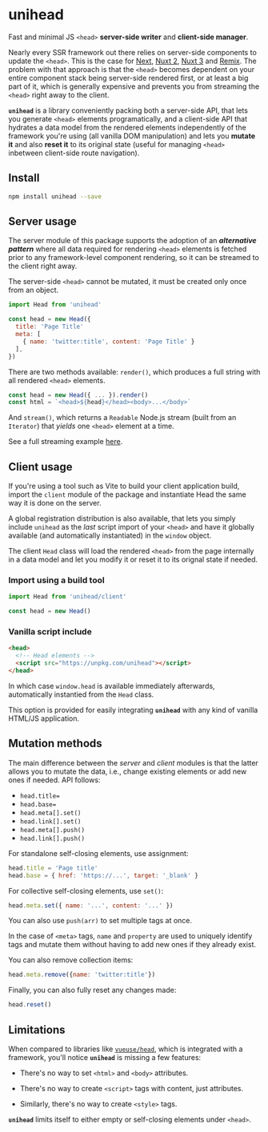 # unihead

Fast and minimal JS `<head>` **server-side writer** and **client-side manager**.

Nearly every SSR framework out there relies on server-side components to update the `<head>`. This is the case for [Next][1], [Nuxt 2][2], [Nuxt 3][3] and [Remix][4]. The problem with that approach is that the `<head>` becomes dependent on your entire component stack being server-side rendered first, or at least a big part of it, which is generally expensive and prevents you from streaming the `<head>` right away to the client. 

**`unihead`** is a library conveniently packing both a server-side API, that lets you generate `<head>` elements programatically, and a client-side API that hydrates a data model from the rendered elements independently of the framework you're using (all vanilla DOM manipulation) and lets you **mutate it** and also **reset it** to its original state (useful for managing `<head>` inbetween client-side route navigation). 

[1]: https://nuxtjs.org/docs/components-glossary/head/
[2]: https://v3.nuxtjs.org/guide/features/head-management
[3]: https://github.com/remix-run/remix/blob/main/packages/remix-react/components.tsx#L650
[4]: https://nextjs.org/docs/api-reference/next/head

## Install

```bash
npm install unihead --save
```

## Server usage

The server module of this package supports the adoption of an **_alternative pattern_** where all data required for rendering `<head>` elements is fetched prior to any framework-level component rendering, so it can be streamed to the client right away. 

The server-side `<head>` cannot be mutated, it must be created only once from an object.

```js
import Head from 'unihead'

const head = new Head({
  title: 'Page Title'
  meta: [
    { name: 'twitter:title', content: 'Page Title' }
  ],
})
```

There are two methods available: `render()`, which produces a full string with all rendered `<head>` elements.

```js
const head = new Head({ ... }).render()
const html = `<head>${head}</head><body>...</body>`
```
  
And `stream()`, which returns a `Readable` Node.js stream (built from an `Iterator`) that _yields_ one `<head>` element at a time. 

See a full streaming example [here]().

## Client usage

If you're using a tool such as Vite to build your client application build, import the `client` module of the package and instantiate Head the same way it is done on the server.
  
A global registration distribution is also available, that lets you simply include `unihead` as the *last* script import of your `<head>` and have it globally available (and automatically instantiated) in the `window` object.

The client `Head` class will load the rendered `<head>` from the page internally in a data model and let you modify it or reset it to its orignal state if needed.

### Import using a build tool

```js
import Head from 'unihead/client'

const head = new Head()
```
  
### Vanilla script include

```html
<head>
  <!-- Head elements -->
  <script src="https://unpkg.com/unihead"></script>
</head>
```

In which case `window.head` is available immediately afterwards, automatically instantied from the `Head` class. 

This option is provided for easily integrating **`unihead`** with any kind of vanilla HTML/JS application.

## Mutation methods

The main difference between the *server* and *client* modules is that the latter allows you to mutate the data, i.e., change existing elements or add new ones if needed. API follows:
  
- `head.title=`
- `head.base=`
- `head.meta[].set()`
- `head.link[].set()`
- `head.meta[].push()`
- `head.link[].push()`
  
For standalone self-closing elements, use assignment:

```js
head.title = 'Page title'
head.base = { href: 'https://...', target: '_blank' }
```

For collective self-closing elements, use `set()`:

```js
head.meta.set({ name: '...', content: '...' })
```
  
You can also use `push(arr)` to set multiple tags at once.

In the case of `<meta>` tags, `name` and `property` are used to uniquely identify tags and mutate them without having to add new ones if they already exist. 

You can also remove collection items:
  
```js
head.meta.remove({name: 'twitter:title'})
```

Finally, you can also fully reset any changes made:
  
```js
head.reset()
```

## Limitations

When compared to libraries like [`vueuse/head`](https://github.com/vueuse/head), which is integrated with a framework, you'll notice **`unihead`** is missing a few features:
  
- There's no way to set `<html>` and `<body>` attributes.

- There's no way to create `<script>` tags with content, just attributes.
  
- Similarly, there's no way to create `<style>` tags.
  
**`unihead`** limits itself to either empty or self-closing elements under `<head>`.
